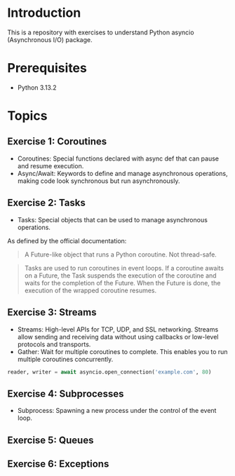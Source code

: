 # Introduction

This is a repository with exercises to understand Python asyncio (Asynchronous I/O) package.

# Prerequisites

- Python 3.13.2

# Topics

## Exercise 1: Coroutines

- Coroutines: Special functions declared with async def that can pause and resume execution.
- Async/Await: Keywords to define and manage asynchronous operations, making code look synchronous but run asynchronously.

## Exercise 2: Tasks

- Tasks: Special objects that can be used to manage asynchronous operations.

As defined by the official documentation:

> A Future-like object that runs a Python coroutine. Not thread-safe. 

> Tasks are used to run coroutines in event loops. If a coroutine awaits on a Future, the Task suspends the execution of the coroutine and waits for the completion of the Future. When the Future is done, the execution of the wrapped coroutine resumes.

## Exercise 3: Streams

- Streams: High-level APIs for TCP, UDP, and SSL networking. Streams allow sending and receiving data without using callbacks or low-level protocols and transports.
- Gather: Wait for multiple coroutines to complete. This enables you to run multiple coroutines concurrently.

```python
reader, writer = await asyncio.open_connection('example.com', 80)
```

## Exercise 4: Subprocesses

- Subprocess: Spawning a new process under the control of the event loop.

## Exercise 5: Queues

## Exercise 6: Exceptions